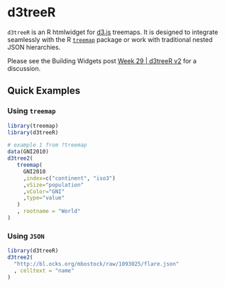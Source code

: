 # d3treeR

`d3treeR` is an R htmlwidget for [d3.js](http://d3js.org) treemaps.  It is designed to integrate seamlessly with the R [`treemap`](https://github.com/mtennekes/treemap) package or work with traditional nested JSON hierarchies.

Please see the Building Widgets post [Week 29 | d3treeR v2](http://www.buildingwidgets.com/blog/2015/7/22/week-29-d3treer-v2) for a discussion.

## Quick Examples

### Using `treemap`

```r
library(treemap)
library(d3treeR)

# example 1 from ?treemap
data(GNI2010)
d3tree2(
   treemap(
     GNI2010
     ,index=c("continent", "iso3")
     ,vSize="population"
     ,vColor="GNI"
     ,type="value"
   )
   , rootname = "World"
)
```

### Using `JSON`

```r
library(d3treeR)
d3tree2(
  "http://bl.ocks.org/mbostock/raw/1093025/flare.json"
  , celltext = "name"
)
```
